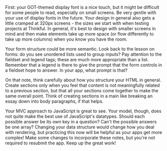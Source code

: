 First: your GOT-themed display font is a nice touch, but it might be difficult for some people to read, especially on small screens. Be very gentle with your use of display fonts in the future. Your design in general also gets a little cramped at 320px screens - the sizes we start with when testing projects at Thinkful. In general, it's best to design with smaller screens in mind and then make elements take up more space (or flow differently to take up more columns) when you know you have the room.

Your form structure could be more semantic. Look back to the lesson on forms: do you see unordered lists used to group inputs? Pay attention to the fieldset and legend tags; these are much more appropriate than a list. Remember that a legend is there to give the prompt that the form controls in a fieldset hope to answer. In your app, what prompt is that?

On that note, think carefully about how you structure your HTML in general. Create sections only when you feel that content is not meaningfully related to a previous section, but that all your sections come together to make the same overall point. Think of creating sections in a main like breaking an essay down into body paragraphs, if that helps.

Your MVC approach to JavaScript is great to see. Your model, though, does not quite make the best use of JavaScript's datatypes. Should each possible answer be its own key in a question? Can't the possible answers be one array? Changing your data structure would change how you deal with rendering, but practicing this now will be helpful as your apps get more complex! Make some changes to incorporate these notes, but you're not required to resubmit the app. Keep up the great work!